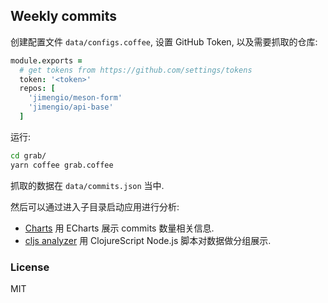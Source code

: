 ## Weekly commits

创建配置文件 `data/configs.coffee`, 设置 GitHub Token, 以及需要抓取的仓库:

```coffee
module.exports =
  # get tokens from https://github.com/settings/tokens
  token: '<token>'
  repos: [
    'jimengio/meson-form'
    'jimengio/api-base'
  ]
```

运行:

```bash
cd grab/
yarn coffee grab.coffee
```

抓取的数据在 `data/commits.json` 当中.

然后可以通过进入子目录启动应用进行分析:

- [Charts](./chart-view/) 用 ECharts 展示 commits 数量相关信息.
- [cljs analyzer](./cljs/) 用 ClojureScript Node.js 脚本对数据做分组展示.

### License

MIT
